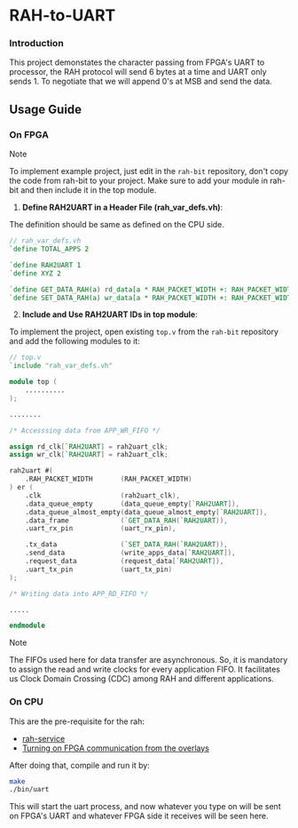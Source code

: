 # RAH-to-UART

### Introduction

This project demonstates the character passing from FPGA's UART to processor,
the RAH protocol will send 6 bytes at a time and UART only sends 1.
To negotiate that we will append 0's at MSB and send the data.

## Usage Guide

### On FPGA

> [!NOTE]
>
> To implement example project, just edit in the `rah-bit` repository, don't copy the code from rah-bit to your project. Make sure to add your module in rah-bit and then include it in the top module.

1. **Define RAH2UART in a Header File (rah_var_defs.vh)**:
    
The definition should be same as defined on the CPU side.

```verilog
// rah_var_defs.vh
`define TOTAL_APPS 2

`define RAH2UART 1
`define XYZ 2

`define GET_DATA_RAH(a) rd_data[a * RAH_PACKET_WIDTH +: RAH_PACKET_WIDTH]
`define SET_DATA_RAH(a) wr_data[a * RAH_PACKET_WIDTH +: RAH_PACKET_WIDTH]
```

2. **Include and Use RAH2UART IDs in top module**:

To implement the project, open existing `top.v` from the `rah-bit` repository and add the following modules to it:

```verilog
// top.v
`include "rah_var_defs.vh"

module top (
    ..........
);

........

/* Accesssing data from APP_WR_FIFO */

assign rd_clk[`RAH2UART] = rah2uart_clk;
assign wr_clk[`RAH2UART] = rah2uart_clk;

rah2uart #(
    .RAH_PACKET_WIDTH       (RAH_PACKET_WIDTH)
) er (
    .clk                    (rah2uart_clk),
    .data_queue_empty       (data_queue_empty[`RAH2UART]),
    .data_queue_almost_empty(data_queue_almost_empty[`RAH2UART]),
    .data_frame             (`GET_DATA_RAH(`RAH2UART)),
    .uart_rx_pin            (uart_rx_pin),

    .tx_data                (`SET_DATA_RAH(`RAH2UART)),
    .send_data              (write_apps_data[`RAH2UART]),
    .request_data           (request_data[`RAH2UART]),
    .uart_tx_pin            (uart_tx_pin)
);

/* Writing data into APP_RD_FIFO */

.....

endmodule
```

> [!NOTE]
>
> The FIFOs used here for data transfer are asynchronous. So, it is mandatory to assign the read and write clocks for every application FIFO. It facilitates us Clock Domain Crossing (CDC) among RAH and different applications.

### On CPU

This are the pre-requisite for the rah:

- [rah-service](https://github.com/vicharak-in/rah-bit#pre-requisite)
- [Turning on FPGA communication from the overlays](https://docs.vicharak.in/vaaman-linux/linux-configuration-guide/vicharak-config-tool/#vicharak-config-overlays)

After doing that, compile and run it by:

```bash
make
./bin/uart
```

This will start the uart process, and now whatever you type on will be sent on
FPGA's UART and whatever FPGA side it receives will be seen here.
